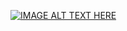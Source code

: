 [![IMAGE ALT TEXT HERE](https://img.youtube.com/vi/fRhp0_b3wmA/0.jpg)]([https://www.youtube.com/watch?v=fRhp0_b3wmA])
